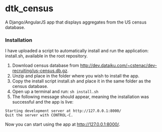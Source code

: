 # dtk_census

A Django/AngularJS app that displays aggregates from the US census database.

### Installation

I have uploaded a script to automatically install and run the application: install.sh, available in the root repository.

1. Download census database from http://dev.dataiku.com/~cstenac/dev-recruiting/us-census.db.gz.
2. Unzip and place in the folder where you wish to install the app.
2. Copy the install script install.sh and place it in the same folder as the census database.
3. Open up a terminal and run: 
   `sh install.sh`
4. The following message should appear, meaning the installation was successful and the app is live:
```
Starting development server at http://127.0.0.1:8000/   
Quit the server with CONTROL-C.
```

Now you can start using the app at http://127.0.0.1:8000/.

